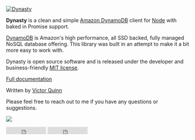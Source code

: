 [![Dynasty](http://dynastyjs.com/logobg.png)](http://dynastyjs.com)

**Dynasty** is a clean and simple [Amazon DynamoDB](https://aws.amazon.com/dynamodb/) client for [Node](http://nodejs.org) with baked in Promise support.

[DynamoDB](https://aws.amazon.com/dynamodb/) is Amazon's high performance, all SSD backed, fully managed NoSQL database offering. This library was built in an attempt to make it a bit more easy to work with.

Dynasty is open source software and is released under the developer and business-friendly [MIT license](http://en.wikipedia.org/wiki/MIT_License).

[Full documentation](http://dynastyjs.com)

Written by [Victor Quinn](https://www.victorquinn.com)

Please feel free to reach out to me if you have any questions or suggestions.

<a href="https://nodei.co/npm/dynasty/"><img src="https://nodei.co/npm/dynasty.png?downloads=true"></a>
<iframe src="http://ghbtns.com/github-btn.html?user=victorquinn&repo=dynasty&type=watch&count=true"
      allowtransparency="true" frameborder="0" scrolling="0" width="110" height="20"></iframe>
<iframe src="http://ghbtns.com/github-btn.html?user=victorquinn&repo=dynasty&type=fork&count=true"
allowtransparency="true" frameborder="0" scrolling="0" width="110" height="20"></iframe>
